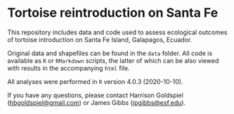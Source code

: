 # Tortoise reintroduction on Santa Fe

This repository includes data and code used to assess ecological outcomes of tortoise introduction on Santa Fe Island, Galapagos, Ecuador.

Original data and shapefiles can be found in the `data` folder. All code is available as `R` or `RMarkdown` scripts, the latter of which can be also viewed with results in the accompanying `html` file. 

All analyses were performed in `R` version 4.0.3 (2020-10-10).

If you have any questions, please contact Harrison Goldspiel (hbgoldspiel@gmail.com) or James Gibbs (jpgibbs@esf.edu).
